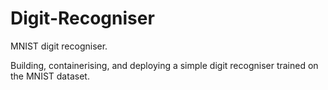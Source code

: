 # Digit-Recogniser

MNIST digit recogniser.

Building, containerising, and deploying a simple digit recogniser trained on the MNIST dataset.